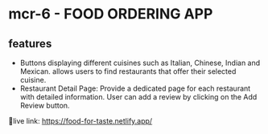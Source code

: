 # mcr-6 - FOOD ORDERING APP

## features  
- Buttons displaying different cuisines such as Italian, Chinese, Indian and Mexican. allows users to find restaurants that offer their selected cuisine.
- Restaurant Detail Page: Provide a dedicated page for each restaurant with detailed information. User can add a review by clicking on the Add Review button.

🔗live link: https://food-for-taste.netlify.app/
